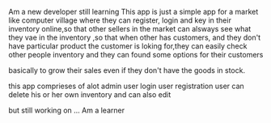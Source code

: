 Am a new developer still learning
This app is just a simple app for a market like computer village where they can register, login and key in their inventory online,so that other sellers in the market can alsways see what they vae in the inventory ,so that when other has customers, and they don't have particular product the customer is loking for,they can easily check other people inventory and they can found some options for their customers

basically to grow their sales even if they don't have the goods in stock.

this app comprieses of alot
admin
user login
user registration
user can delete his or her own inventory
and can also edit

but still working on ...
Am a learner

